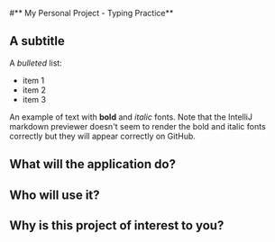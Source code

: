 #** My Personal Project - Typing Practice**

## A subtitle

A *bulleted* list:
- item 1
- item 2
- item 3

An example of text with **bold** and *italic* fonts.  Note that the IntelliJ markdown previewer doesn't seem to render 
the bold and italic fonts correctly but they will appear correctly on GitHub.

## What will the application do?

## Who will use it?

## Why is this project of interest to you?
